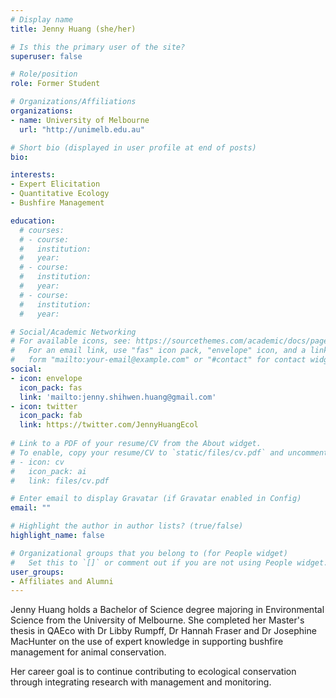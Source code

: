 ```yaml
---
# Display name
title: Jenny Huang (she/her)

# Is this the primary user of the site?
superuser: false

# Role/position
role: Former Student

# Organizations/Affiliations
organizations:
- name: University of Melbourne
  url: "http://unimelb.edu.au"

# Short bio (displayed in user profile at end of posts)
bio: 

interests:
- Expert Elicitation
- Quantitative Ecology
- Bushfire Management

education:
  # courses:
  # - course:
  #   institution:
  #   year:
  # - course:
  #   institution:
  #   year:
  # - course:
  #   institution:
  #   year:

# Social/Academic Networking
# For available icons, see: https://sourcethemes.com/academic/docs/page-builder/#icons
#   For an email link, use "fas" icon pack, "envelope" icon, and a link in the
#   form "mailto:your-email@example.com" or "#contact" for contact widget.
social:
- icon: envelope
  icon_pack: fas
  link: 'mailto:jenny.shihwen.huang@gmail.com'
- icon: twitter
  icon_pack: fab
  link: https://twitter.com/JennyHuangEcol
  
# Link to a PDF of your resume/CV from the About widget.
# To enable, copy your resume/CV to `static/files/cv.pdf` and uncomment the lines below.
# - icon: cv
#   icon_pack: ai
#   link: files/cv.pdf

# Enter email to display Gravatar (if Gravatar enabled in Config)
email: ""

# Highlight the author in author lists? (true/false)
highlight_name: false

# Organizational groups that you belong to (for People widget)
#   Set this to `[]` or comment out if you are not using People widget.
user_groups:
- Affiliates and Alumni
---
```


Jenny Huang holds a Bachelor of Science degree majoring in Environmental Science from the University of Melbourne. She completed her Master's thesis in QAEco with Dr Libby Rumpff, Dr Hannah Fraser and Dr Josephine MacHunter on the use of expert knowledge in supporting bushfire management for animal conservation. 

Her career goal is to continue contributing to ecological conservation through integrating research with management and monitoring.
